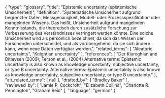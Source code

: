 {
    "type": "glossary",
    "title": "Epistemic uncertainty (epistemische Unsicherheit)",
    "definition": "Systematische Unsicherheit aufgrund begrenzter Daten, Messgenauigkeit, Modell- oder Prozessspezifikation oder mangelnden Wissens. Das heißt, Unsicherheit aufgrund mangelnden Kenntnisstands, die theoretisch durch zusätzliche Forschung zur Verbesserung des Verständnisses verringert werden könnte. Eine solche Unsicherheit wird als persönlich bezeichnet, da sich das Wissen der Forschenden unterscheidet, und als vorübergehend, da sie sich ändern kann, wenn neue Daten verfügbar werden.",
    "related_terms": [
        "Aleatoric uncertainty",
        "Knightian uncertainty"
    ],
    "references": [
        "Der Kiureghian and Ditlevsen (2009); Ferson et al., (2004) Alternative terms: Epistemic uncertainty is also known as knowledge uncertainty, subjective uncertainty, or type B uncertainty. Alternative terms:  Epistemic uncertainty is also known as knowledge uncertainty, subjective uncertainty, or type B uncertainty."
    ],
    "alt_related_terms": [
        null
    ],
    "drafted_by": [
        "Bradley Baker"
    ],
    "reviewed_by": [
        "Jamie P. Cockcroft",
        "Elizabeth Collins",
        "Charlotte R. Pennington",
        "Graham Reid"
    ],
    "language": "german"
}
